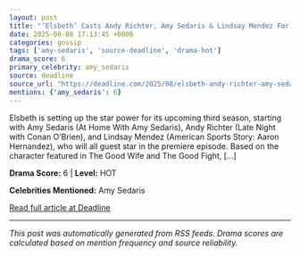 ```yaml
---
layout: post
title: "‘Elsbeth’ Casts Andy Richter, Amy Sedaris & Lindsay Mendez For Season 3 Premiere"""
date: 2025-08-08 17:13:45 +0000
categories: gossip
tags: ['amy-sedaris', 'source-deadline', 'drama-hot']
drama_score: 6
primary_celebrity: amy_sedaris
source: deadline
source_url: "https://deadline.com/2025/08/elsbeth-andy-richter-amy-sedaris-lindsay-mendez-season-3-1236482433/"""
mentions: {'amy_sedaris': 6}
---
```


Elsbeth is setting up the star power for its upcoming third season, starting with Amy Sedaris (At Home With Amy Sedaris), Andy Richter (Late Night with Conan O’Brien), and Lindsay Mendez (American Sports Story: Aaron Hernandez), who will all guest star in the premiere episode. Based on the character featured in The Good Wife and The Good Fight, […]

**Drama Score:** 6 | **Level:** HOT

**Celebrities Mentioned:** Amy Sedaris

[Read full article at Deadline](https://deadline.com/2025/08/elsbeth-andy-richter-amy-sedaris-lindsay-mendez-season-3-1236482433/)

---
*This post was automatically generated from RSS feeds. Drama scores are calculated based on mention frequency and source reliability.*
